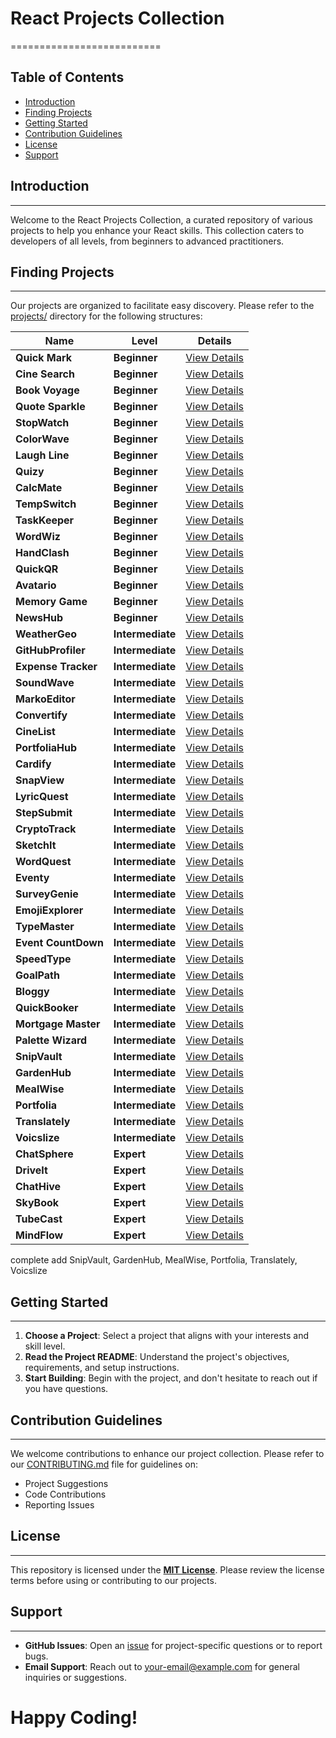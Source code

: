 # React Projects Collection
==========================

**Table of Contents**
-----------------

* [Introduction](#introduction)
* [Finding Projects](#finding-projects)
* [Getting Started](#getting-started)
* [Contribution Guidelines](#contribution-guidelines)
* [License](#license)
* [Support](#support)

## Introduction
------------

Welcome to the React Projects Collection, a curated repository of various projects to help you enhance your React skills. This collection caters to developers of all levels, from beginners to advanced practitioners.

## Finding Projects
-------------------

Our projects are organized to facilitate easy discovery. Please refer to the [projects/](projects/) directory for the following structures:

| **Name** | **Level** | **Details** |
| --- | --- | --- |
| **Quick Mark** | **Beginner** | [View Details](projects/beginner/quickmark.md) |
| **Cine Search** | **Beginner** | [View Details](projects/beginner/cinesearch.md) |
| **Book Voyage** | **Beginner** | [View Details](projects/beginner/BookVoyage.md) |
| **Quote Sparkle** | **Beginner** | [View Details](projects/beginner/QuoteSparkle.md) |
| **StopWatch** | **Beginner** | [View Details](projects/beginner/StopWatch.md) |
| **ColorWave** | **Beginner** | [View Details](projects/beginner/ColorWave.md) |
| **Laugh Line** | **Beginner** | [View Details](projects/beginner/LaughLine.md) |
| **Quizy** | **Beginner** | [View Details](projects/beginner/Quizy.md) |
| **CalcMate** | **Beginner** | [View Details](projects/beginner/CalcMate.md) |
| **TempSwitch** | **Beginner** | [View Details](projects/beginner/TempSwitch.md) |
| **TaskKeeper** | **Beginner** | [View Details](projects/beginner/TaskKeeper.md) |
| **WordWiz** | **Beginner** | [View Details](projects/beginner/WordWiz.md) |
| **HandClash** | **Beginner** | [View Details](projects/beginner/HandClash.md) |
| **QuickQR** | **Beginner** | [View Details](projects/beginner/QuickQR.md) |
| **Avatario** | **Beginner** | [View Details](projects/beginner/Avatario.md) |
| **Memory Game** | **Beginner** | [View Details](projects/beginner/MemoryGame.md) |
| **NewsHub** | **Beginner** | [View Details](projects/beginner/NewsHub.md) |
| **WeatherGeo** | **Intermediate** | [View Details](projects/intermediate/WeatherGeo.md) |
| **GitHubProfiler** | **Intermediate** | [View Details](projects/intermediate/GitHubProfiler.md) |
| **Expense Tracker** | **Intermediate** | [View Details](projects/intermediate/ExpenseTracker.md) |
| **SoundWave** | **Intermediate** | [View Details](projects/intermediate/SoundWave.md) |
| **MarkoEditor** | **Intermediate** | [View Details](projects/intermediate/MarkoEditor.md) |
| **Convertify** | **Intermediate** | [View Details](projects/intermediate/Convertify.md) |
| **CineList** | **Intermediate** | [View Details](projects/intermediate/CineList.md) |
| **PortfoliaHub** | **Intermediate** | [View Details](projects/intermediate/PortfoliaHub.md) |
| **Cardify** | **Intermediate** | [View Details](projects/intermediate/Cardify.md) |
| **SnapView** | **Intermediate** | [View Details](projects/intermediate/SnapView.md) |
| **LyricQuest** | **Intermediate** | [View Details](projects/intermediate/LyricQuest.md) |
| **StepSubmit** | **Intermediate** | [View Details](projects/intermediate/StepSubmit.md) |
| **CryptoTrack** | **Intermediate** | [View Details](projects/intermediate/CryptoTrack.md) |
| **SketchIt** | **Intermediate** | [View Details](projects/intermediate/SketchIt.md) |
| **WordQuest** | **Intermediate** | [View Details](projects/intermediate/WordQuest.md) |
| **Eventy** | **Intermediate** | [View Details](projects/intermediate/Eventy.md) |
| **SurveyGenie** | **Intermediate** | [View Details](projects/intermediate/SurveyGenie.md) |
| **EmojiExplorer** | **Intermediate** | [View Details](projects/intermediate/EmojiExplorer.md) |
| **TypeMaster** | **Intermediate** | [View Details](projects/intermediate/TypeMaster.md) |
| **Event CountDown** | **Intermediate** | [View Details](projects/intermediate/EventCountDown.md) |
| **SpeedType** | **Intermediate** | [View Details](projects/intermediate/SpeedType.md) |
| **GoalPath** | **Intermediate** | [View Details](projects/intermediate/GoalPath.md) |
| **Bloggy** | **Intermediate** | [View Details](projects/intermediate/Bloggy.md) |
| **QuickBooker** | **Intermediate** | [View Details](projects/intermediate/QuickBooker.md) |
| **Mortgage Master** | **Intermediate** | [View Details](projects/intermediate/MortgageMaster.md) |
| **Palette Wizard** | **Intermediate** | [View Details](projects/intermediate/PaletteWizard.md) |
| **SnipVault** | **Intermediate** | [View Details](projects/intermediate/SnipVault.md) |
| **GardenHub** | **Intermediate** | [View Details](projects/intermediate/GardenHub.md) |
| **MealWise** | **Intermediate** | [View Details](projects/intermediate/MealWise.md) |
| **Portfolia** | **Intermediate** | [View Details](projects/intermediate/Portfolia.md) |
| **Translately** | **Intermediate** | [View Details](projects/intermediate/Translately.md) |
| **Voicslize** | **Intermediate** | [View Details](projects/intermediate/Voicslize.md) |
| **ChatSphere** | **Expert** | [View Details](projects/expert/ChatSphere.md) |
| **DriveIt** | **Expert** | [View Details](projects/expert/DriveIt.md) |
| **ChatHive** | **Expert** | [View Details](projects/expert/ChatHive.md) |
| **SkyBook** | **Expert** | [View Details](projects/expert/SkyBook.md) |
| **TubeCast** | **Expert** | [View Details](projects/expert/TubeCast.md) |
| **MindFlow** | **Expert** | [View Details](projects/expert/MindFlow.md) |

complete add SnipVault, GardenHub, MealWise, Portfolia, Translately, Voicslize
## Getting Started
-----------------

1. **Choose a Project**: Select a project that aligns with your interests and skill level.
2. **Read the Project README**: Understand the project's objectives, requirements, and setup instructions.
3. **Start Building**: Begin with the project, and don't hesitate to reach out if you have questions.

## Contribution Guidelines
-------------------------

We welcome contributions to enhance our project collection. Please refer to our [CONTRIBUTING.md](CONTRIBUTING.md) file for guidelines on:

* Project Suggestions
* Code Contributions
* Reporting Issues

## License
-------

This repository is licensed under the **[MIT License](LICENSE)**. Please review the license terms before using or contributing to our projects.

## Support
----------

* **GitHub Issues**: Open an [issue](https://github.com/your-username/awesome-projects-for-frontend-devs/issues) for project-specific questions or to report bugs.
* **Email Support**: Reach out to [your-email@example.com](mailto:rb3botsher@google.com) for general inquiries or suggestions.

**Happy Coding!**
==================
